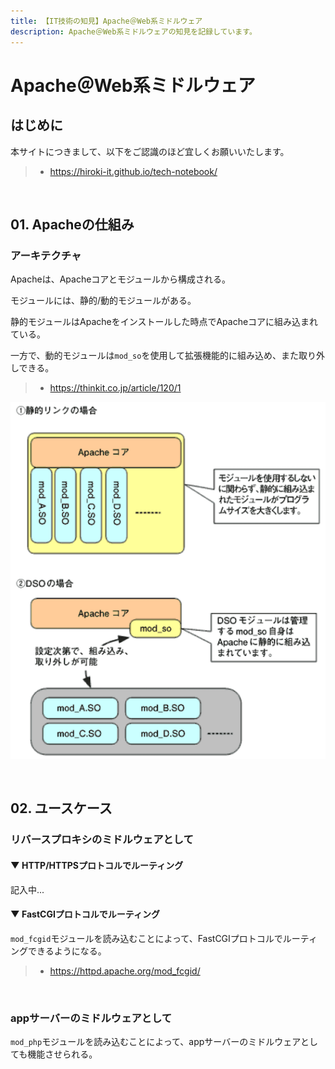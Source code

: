 ```yaml
---
title: 【IT技術の知見】Apache＠Web系ミドルウェア
description: Apache＠Web系ミドルウェアの知見を記録しています。
---
```


# Apache＠Web系ミドルウェア

## はじめに

本サイトにつきまして、以下をご認識のほど宜しくお願いいたします。

> - https://hiroki-it.github.io/tech-notebook/

<br>

## 01. Apacheの仕組み

### アーキテクチャ

Apacheは、Apacheコアとモジュールから構成される。

モジュールには、静的/動的モジュールがある。

静的モジュールはApacheをインストールした時点でApacheコアに組み込まれている。

一方で、動的モジュールは`mod_so`を使用して拡張機能的に組み込め、また取り外しできる。

> - https://thinkit.co.jp/article/120/1

![apache_architecture](https://raw.githubusercontent.com/hiroki-it/tech-notebook-images/master/images/apache_architecture.png)

<br>

## 02. ユースケース

### リバースプロキシのミドルウェアとして

#### ▼ HTTP/HTTPSプロトコルでルーティング

記入中...

#### ▼ FastCGIプロトコルでルーティング

`mod_fcgid`モジュールを読み込むことによって、FastCGIプロトコルでルーティングできるようになる。

> - https://httpd.apache.org/mod_fcgid/

<br>

### appサーバーのミドルウェアとして

`mod_php`モジュールを読み込むことによって、appサーバーのミドルウェアとしても機能させられる。

<br>
